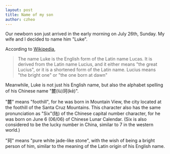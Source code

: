 ```yaml
---
layout: post
title: Name of my son
author: czheo
---
```


Our newborn son just arrived in the early morning on July 26th, Sunday.
My wife and I decided to name him "Luke".

According to [Wikipedia](https://en.wikipedia.org/wiki/Luke_(name)),
> The name Luke is the English form of the Latin name Lucas.
> It is derived from the Latin name Lucius, and it either means "the great Lucius", or it is a shortened form of the Latin name.
> Lucius means "the bright one" or "the one born at dawn"

Meanwhile, Luke is not just his English name, but also the alphabet spelling of his Chinese name "麓(lù)珂(kē)".

"麓" means "foothill", for he was born in Mountain View, the city located at the foothill of the Santa Cruz Mountains.
This character also has the same pronunciation as "Six"(陆) of the Chinese capital number character, for he was born on June 6 (06/06) of Chinese Lunar Calendar.
(Six is also considered to be the lucky number in China, similar to 7 in the western world.)

"珂" means "pure white jade-like stone", with the wish of being a bright person of him, similar to the meaning of the Latin origin of his English name.
